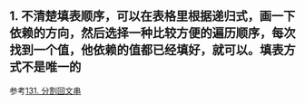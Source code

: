 ## 1. 不清楚填表顺序，可以在表格里根据递归式，画一下依赖的方向，然后选择一种比较方便的遍历顺序，每次找到一个值，他依赖的值都已经填好，就可以。填表方式不是唯一的

参考[131. 分割回文串](131.%20分割回文串.py)
